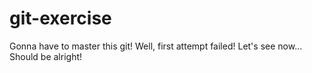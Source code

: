 # git-exercise
Gonna have to master this git!
Well, first attempt failed! Let's see now...
Should be alright!